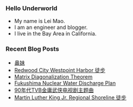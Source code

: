 ### Hello Underworld

- My name is Lei Mao.
- I am an engineer and blogger.
- I live in the Bay Area in California.


### Recent Blog Posts

<!-- BLOG-POST-LIST:START -->
- [鼻妹](https://leimao.github.io/essay/%E9%BC%BB%E5%A6%B9/)
- [Redwood City Westpoint Harbor 徒步](https://leimao.github.io/life/Redwood-City-Westpoint-Harbor/)
- [Matrix Diagonalization Theorem](https://leimao.github.io/blog/Matrix-Diagonalization-Theorem/)
- [Fukushima Nuclear Water Discharge Plan](https://leimao.github.io/blog/Fukushima-Nuclear-Water-Discharge-Plan/)
- [90年代TVB金庸武侠电视剧主题曲](https://leimao.github.io/essay/90%E5%B9%B4%E4%BB%A3TVB%E9%87%91%E5%BA%B8%E6%AD%A6%E4%BE%A0%E7%94%B5%E8%A7%86%E5%89%A7%E4%B8%BB%E9%A2%98%E6%9B%B2/)
- [Martin Luther King Jr. Regional Shoreline 徒步](https://leimao.github.io/life/Martin-Luther-King-Jr-Regional-Shoreline/)
<!-- BLOG-POST-LIST:END -->
